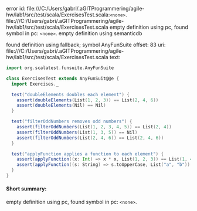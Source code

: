error id: file:///C:/Users/gabri/.aGITProgrammering/agile-hw/lab1/src/test/scala/ExercisesTest.scala:`<none>`.
file:///C:/Users/gabri/.aGITProgrammering/agile-hw/lab1/src/test/scala/ExercisesTest.scala
empty definition using pc, found symbol in pc: `<none>`.
empty definition using semanticdb

found definition using fallback; symbol AnyFunSuite
offset: 83
uri: file:///C:/Users/gabri/.aGITProgrammering/agile-hw/lab1/src/test/scala/ExercisesTest.scala
text:
```scala
import org.scalatest.funsuite.AnyFunSuite

class ExercisesTest extends AnyFunSuit@@e {
  import Exercises._

  test("doubleElements doubles each element") {
    assert(doubleElements(List(1, 2, 3)) == List(2, 4, 6))
    assert(doubleElements(Nil) == Nil)
  }

  test("filterOddNumbers removes odd numbers") {
    assert(filterOddNumbers(List(1, 2, 3, 4, 5)) == List(2, 4))
    assert(filterOddNumbers(List(1, 3, 5)) == Nil)
    assert(filterOddNumbers(List(2, 4, 6)) == List(2, 4, 6))
  }

  test("applyFunction applies a function to each element") {
    assert(applyFunction((x: Int) => x * x, List(1, 2, 3)) == List(1, 4, 9))
    assert(applyFunction((s: String) => s.toUpperCase, List("a", "b")) == List("A", "B"))
  }
}

```


#### Short summary: 

empty definition using pc, found symbol in pc: `<none>`.